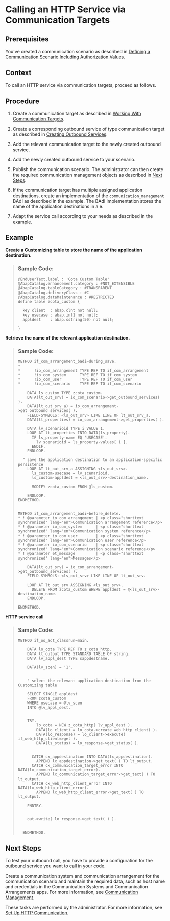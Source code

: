 <!-- loioe03a11db11554cb0a81d2f60b5095686 -->

# Calling an HTTP Service via Communication Targets



<a name="loioe03a11db11554cb0a81d2f60b5095686__prereq_jxc_c3y_pbc"/>

## Prerequisites

You've created a communication scenario as described in [Defining a Communication Scenario Including Authorization Values](defining-a-communication-scenario-including-authorization-values-bba0fd2.md).



## Context

To call an HTTP service via communication targets, proceed as follows.



## Procedure

1.  Create a communication target as described in [Working With Communication Targets](https://help.sap.com/docs/abap-cloud/abap-development-tools-user-guide/working-with-communication-targets?locale=en-US).

2.  Create a corresponding outbound service of type communication target as described in [Creating Outbound Services](https://help.sap.com/docs/abap-cloud/abap-development-tools-user-guide/creating-outbound-services).

3.  Add the relevant communication target to the newly created outbound service.

4.  Add the newly created outbound service to your scenario.

5.  Publish the communication scenario. The administrator can then create the required communication management objects as described in [Next Steps](calling-an-http-service-via-communication-targets-e03a11d.md#loioe03a11db11554cb0a81d2f60b5095686__postreq_vcb_cjy_pbc).

6.  If the communication target has multiple assigned application destinations, create an implementation of the `communication_management` BAdI as described in the example. The BAdI implementation stores the name of the application destinations in a e.

7.  Adapt the service call according to your needs as described in the example.




## Example

**Create a Customizing table to store the name of the application destination.**

> ### Sample Code:  
> ```abap
> @EndUserText.label : 'Cota Custom Table'
> @AbapCatalog.enhancement.category : #NOT_EXTENSIBLE
> @AbapCatalog.tableCategory : #TRANSPARENT
> @AbapCatalog.deliveryClass : #C
> @AbapCatalog.dataMaintenance : #RESTRICTED
> define table zcota_custom {
> 
>   key client  : abap.clnt not null;
>   key usecase : abap.int1 not null;
>   appldest    : abap.sstring(50) not null;
> 
> }
> ```

**Retrieve the name of the relevant application destination.**

> ### Sample Code:  
> ```abap
> METHOD if_com_arrangement_badi~during_save.
> *
> *      !io_com_arrangement TYPE REF TO if_com_arrangement
> *      !io_com_system      TYPE REF TO if_com_system
> *      !io_com_user        TYPE REF TO if_com_user
> *      !io_com_scenario    TYPE REF TO if_com_scenario
> 
>     DATA ls_custom TYPE zcota_custom.
>     DATA(lt_out_srv) = io_com_scenario->get_outbound_services( ).
>     DATA(lt_out_srv_a) = io_com_arrangement->get_outbound_services( ).
>     FIELD-SYMBOLS: <ls_out_srv> LIKE LINE OF lt_out_srv_a.
>     DATA(lt_properties) = io_com_arrangement->get_properties( ).
> 
>     DATA lv_scenarioid TYPE i VALUE 1.
>     LOOP AT lt_properties INTO DATA(ls_property).
>       IF ls_property-name EQ 'USECASE'.
>         lv_scenarioid = ls_property-values[ 1 ].
>       ENDIF.
>     ENDLOOP.
> 
>   " save the application destination to an application-specific persistence
>     LOOP AT lt_out_srv_a ASSIGNING <ls_out_srv>.
>       ls_custom-usecase = lv_scenarioid.
>       ls_custom-appldest = <ls_out_srv>-destination_name.
> 
>       MODIFY zcota_custom FROM @ls_custom.
> 
>     ENDLOOP.
> ENDMETHOD.
> 
> 
> METHOD if_com_arrangement_badi~before_delete.
> *	! @parameter io_com_arrangement | <p class="shorttext synchronized" lang="en">Communication arrangement reference</p>
> *	! @parameter io_com_system      | <p class="shorttext synchronized" lang="en">Communication system reference</p>
> *	! @parameter io_com_user        | <p class="shorttext synchronized" lang="en">Communication user reference</p>
> *	! @parameter io_com_scenario    | <p class="shorttext synchronized" lang="en">Communication scenario reference</p>
> *	! @parameter et_message         | <p class="shorttext synchronized" lang="en">Messages</p>  
>   
>     DATA(lt_out_srv) = io_com_arrangement->get_outbound_services( ).
>     FIELD-SYMBOLS: <ls_out_srv> LIKE LINE OF lt_out_srv.
>     
>     LOOP AT lt_out_srv ASSIGNING <ls_out_srv>.
>       DELETE FROM zcota_custom WHERE appldest = @<ls_out_srv>-destination_name.
>     ENDLOOP.
>   
> ENDMETHOD.
> ```

**HTTP service call**

> ### Sample Code:  
> ```abap
> METHOD if_oo_adt_classrun~main.
> 
>     DATA lo_cota TYPE REF TO z_cota_http.
>     DATA lt_output TYPE STANDARD TABLE OF string.
>     DATA lv_appl_dest TYPE sappdestname.
> 
>     DATA(lv_scen) = '1'.
> 
> 
>     " select the relevant application destination from the Customizing table
>     
>     SELECT SINGLE appldest
>     FROM zcota_custom
>     WHERE usecase = @lv_scen
>     INTO @lv_appl_dest.
> 
> 
>     TRY.
>         lo_cota = NEW z_cota_http( lv_appl_dest ).
>         DATA(lo_client) = lo_cota->create_web_http_client( ).
>         DATA(lo_response) = lo_client->execute( if_web_http_client=>get ).
>         DATA(ls_status) = lo_response->get_status( ).
> 
> 
>       CATCH cx_appdestination INTO DATA(lx_appdestination).
>         APPEND lx_appdestination->get_text( ) TO lt_output.
>       CATCH cx_communication_target_error INTO DATA(lx_communication_target_error).
>         APPEND lx_communication_target_error->get_text( ) TO lt_output.
>       CATCH cx_web_http_client_error INTO DATA(lx_web_http_client_error).
>         APPEND lx_web_http_client_error->get_text( ) TO lt_output.
> 
>     ENDTRY.
> 
> 
>     out->write( lo_response->get_text( ) ).
> 
> 
>   ENDMETHOD.
> ```



<a name="loioe03a11db11554cb0a81d2f60b5095686__postreq_vcb_cjy_pbc"/>

## Next Steps

To test your outbound call, you have to provide a configuration for the outbound service you want to call in your code.

Create a communication system and communication arrangement for the communication scenario and maintain the required data, such as host name and credentials in the Communication Systems and Communication Arrangements apps. For more information, see [Communication Management](communication-management-5b8ff39.md#loio5b8ff39ddb6741a29ddfcf587939e8f4).

These tasks are performed by the administrator. For more information, see [Set Up HTTP Communication](set-up-http-communication-3884bc3.md).


